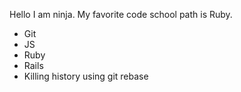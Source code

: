 Hello I am ninja. My favorite code school path is Ruby.

* Git
* JS
* Ruby
* Rails
* Killing history using git rebase
